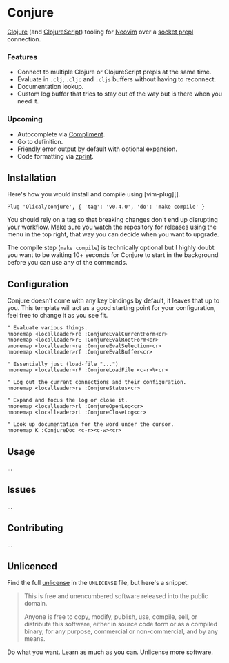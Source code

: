 # Conjure

[Clojure][] (and [ClojureScript][]) tooling for [Neovim][] over a [socket prepl][prepl-post] connection.

### Features

 * Connect to multiple Clojure or ClojureScript prepls at the same time.
 * Evaluate in `.clj`, `.cljc` and `.cljs` buffers without having to reconnect.
 * Documentation lookup.
 * Custom log buffer that tries to stay out of the way but is there when you need it.

### Upcoming

 * Autocomplete via [Compliment][].
 * Go to definition.
 * Friendly error output by default with optional expansion.
 * Code formatting via [zprint][].

## Installation

Here's how you would install and compile using [vim-plug][].

```viml
Plug 'Olical/conjure', { 'tag': 'v0.4.0', 'do': 'make compile' }
```

You should rely on a tag so that breaking changes don't end up disrupting your workflow. Make sure you watch the repository for releases using the menu in the top right, that way you can decide when you want to upgrade.

The compile step (`make compile`) is technically optional but I highly doubt you want to be waiting 10+ seconds for Conjure to start in the background before you can use any of the commands.

## Configuration

Conjure doesn't come with any key bindings by default, it leaves that up to you. This template will act as a good starting point for your configuration, feel free to change it as you see fit.

```viml
" Evaluate various things.
nnoremap <localleader>re :ConjureEvalCurrentForm<cr>
nnoremap <localleader>rE :ConjureEvalRootForm<cr>
vnoremap <localleader>re :ConjureEvalSelection<cr>
nnoremap <localleader>rf :ConjureEvalBuffer<cr>

" Essentially just (load-file "...")
nnoremap <localleader>rF :ConjureLoadFile <c-r>%<cr>

" Log out the current connections and their configuration.
nnoremap <localleader>rs :ConjureStatus<cr>

" Expand and focus the log or close it.
nnoremap <localleader>rl :ConjureOpenLog<cr>
nnoremap <localleader>rL :ConjureCloseLog<cr>

" Look up documentation for the word under the cursor.
nnoremap K :ConjureDoc <c-r><c-w><cr>
```

## Usage

...

## Issues

...

## Contributing

...

## Unlicenced

Find the full [unlicense][] in the `UNLICENSE` file, but here's a snippet.

>This is free and unencumbered software released into the public domain.
>
>Anyone is free to copy, modify, publish, use, compile, sell, or distribute this software, either in source code form or as a compiled binary, for any purpose, commercial or non-commercial, and by any means.

Do what you want. Learn as much as you can. Unlicense more software.

[unlicense]: http://unlicense.org/
[clojure]: https://clojure.org/
[clojurescript]: https://clojurescript.org/
[neovim]: https://neovim.io/
[prepl-post]: https://oli.me.uk/2019-03-22-clojure-socket-prepl-cookbook/
[compliment]: https://github.com/alexander-yakushev/compliment
[zprint]: https://github.com/kkinnear/zprint
